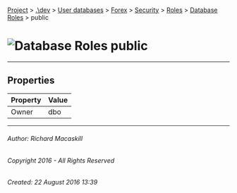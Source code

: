 #### 

[Project](../../../../../../index.md) > [.\\dev](../../../../../index.md) > [User databases](../../../../index.md) > [Forex](../../../index.md) > [Security](../../index.md) > [Roles](../index.md) > [Database Roles](Database_Roles.md) > public

# ![Database Roles](../../../../../../Images/Role_Database32.png) public

---

## <a name="#properties"></a>Properties

| Property | Value |
|---|---|
| Owner | dbo |


---

###### Author:  Richard Macaskill

###### Copyright 2016 - All Rights Reserved

###### Created: 22 August 2016 13:39

